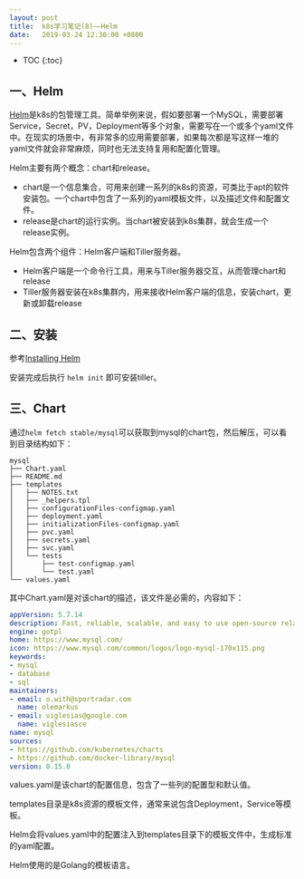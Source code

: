```yaml
---
layout: post
title:  k8s学习笔记(8)——Helm
date:   2019-03-24 12:30:00 +0800
---
```


* TOC
{:toc}

## 一、Helm

[Helm](https://helm.sh/)是k8s的包管理工具。简单举例来说，假如要部署一个MySQL，需要部署Service，Secret，PV，Deployment等多个对象，需要写在一个或多个yaml文件中。在现实的场景中，有非常多的应用需要部署，如果每次都是写这样一堆的yaml文件就会非常麻烦，同时也无法支持复用和配置化管理。

Helm主要有两个概念：chart和release。

- chart是一个信息集合，可用来创建一系列的k8s的资源，可类比于apt的软件安装包。一个chart中包含了一系列的yaml模板文件，以及描述文件和配置文件。
- release是chart的运行实例。当chart被安装到k8s集群，就会生成一个release实例。

Helm包含两个组件：Helm客户端和Tiller服务器。

- Helm客户端是一个命令行工具，用来与Tiller服务器交互，从而管理chart和release
- Tiller服务器安装在k8s集群内，用来接收Helm客户端的信息，安装chart，更新或卸载release

## 二、安装

参考[Installing Helm](https://helm.sh/docs/using_helm/#installing-helm)

安装完成后执行 `helm init` 即可安装tiller。

## 三、Chart

通过`helm fetch stable/mysql`可以获取到mysql的chart包，然后解压，可以看到目录结构如下：

```
mysql
├── Chart.yaml
├── README.md
├── templates
│   ├── NOTES.txt
│   ├── _helpers.tpl
│   ├── configurationFiles-configmap.yaml
│   ├── deployment.yaml
│   ├── initializationFiles-configmap.yaml
│   ├── pvc.yaml
│   ├── secrets.yaml
│   ├── svc.yaml
│   └── tests
│       ├── test-configmap.yaml
│       └── test.yaml
└── values.yaml
```

其中Chart.yaml是对该chart的描述，该文件是必需的，内容如下：

```yaml
appVersion: 5.7.14
description: Fast, reliable, scalable, and easy to use open-source relational database system.
engine: gotpl
home: https://www.mysql.com/
icon: https://www.mysql.com/common/logos/logo-mysql-170x115.png
keywords:
- mysql
- database
- sql
maintainers:
- email: o.with@sportradar.com
  name: olemarkus
- email: viglesias@google.com
  name: viglesiasce
name: mysql
sources:
- https://github.com/kubernetes/charts
- https://github.com/docker-library/mysql
version: 0.15.0
```

values.yaml是该chart的配置信息，包含了一些列的配置型和默认值。

templates目录是k8s资源的模板文件，通常来说包含Deployment，Service等模板。

Helm会将values.yaml中的配置注入到templates目录下的模板文件中，生成标准的yaml配置。

Helm使用的是Golang的模板语言。